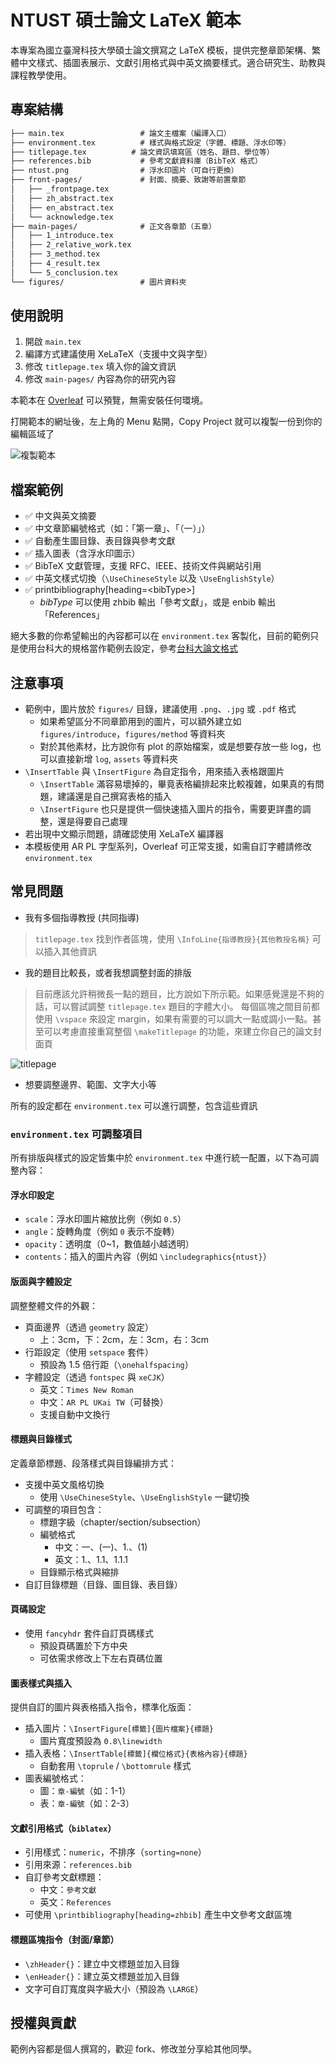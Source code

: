 # NTUST 碩士論文 LaTeX 範本

本專案為國立臺灣科技大學碩士論文撰寫之 LaTeX 模板，提供完整章節架構、繁體中文樣式、插圖表展示、文獻引用格式與中英文摘要樣式。適合研究生、助教與課程教學使用。

## 專案結構

```txt
├── main.tex                 # 論文主檔案（編譯入口）
├── environment.tex          # 樣式與格式設定（字體、標題、浮水印等）
├── titlepage.tex          # 論文資訊填寫區（姓名、題目、學位等）
├── references.bib           # 參考文獻資料庫（BibTeX 格式）
├── ntust.png                # 浮水印圖片（可自行更換）
├── front-pages/             # 封面、摘要、致謝等前置章節
│   ├── _frontpage.tex
│   ├── zh_abstract.tex
│   ├── en_abstract.tex
│   └── acknowledge.tex
├── main-pages/              # 正文各章節（五章）
│   ├── 1_introduce.tex
│   ├── 2_relative_work.tex
│   ├── 3_method.tex
│   ├── 4_result.tex
│   └── 5_conclusion.tex
└── figures/                 # 圖片資料夾
```

## 使用說明

1. 開啟 `main.tex`
2. 編譯方式建議使用 XeLaTeX（支援中文與字型）
3. 修改 `titlepage.tex` 填入你的論文資訊
4. 修改 `main-pages/` 內容為你的研究內容

本範本在 [Overleaf](https://www.overleaf.com/read/mbytjqbxmsws#d67b90) 可以預覽，無需安裝任何環境。

打開範本的網址後，左上角的 Menu 點開，Copy Project 就可以複製一份到你的編輯區域了

![複製範本](figures/overleaf.png)

## 檔案範例

- ✅ 中文與英文摘要
- ✅ 中文章節編號格式（如：「第⼀章」、「（一）」）
- ✅ 自動產生圖目錄、表目錄與參考文獻
- ✅ 插入圖表（含浮水印圖示）
- ✅ BibTeX 文獻管理，支援 RFC、IEEE、技術文件與網站引用
- ✅ 中英文樣式切換（`\UseChineseStyle` 以及 `\UseEnglishStyle`）
- ✅ printbibliography[heading=\<bibType>]
  - *bibType* 可以使用 zhbib 輸出「參考文獻」，或是 enbib 輸出「References」

絕大多數的你希望輸出的內容都可以在 `environment.tex` 客製化，目前的範例只是使用台科大的規格當作範例去設定，參考[台科大論文格式](https://etheses.lib.ntust.edu.tw/media/download/ed6370c8-7c81-11ee-b999-0242ac1f0806.pdf)

## 注意事項

- 範例中，圖片放於 `figures/` 目錄，建議使用 `.png`、`.jpg` 或 `.pdf` 格式
  - 如果希望區分不同章節用到的圖片，可以額外建立如 `figures/introduce`，`figures/method` 等資料夾
  - 對於其他素材，比方說你有 plot 的原始檔案，或是想要存放一些 log，也可以直接新增 `log`, `assets` 等資料夾
- `\InsertTable` 與 `\InsertFigure` 為自定指令，用來插入表格跟圖片
  - `\InsertTable` 滿容易壞掉的，畢竟表格編排起來比較複雜，如果真的有問題，建議還是自己撰寫表格的插入
  - `\InsertFigure` 也只是提供一個快速插入圖片的指令，需要更詳盡的調整，還是得要自己處理
- 若出現中文顯示問題，請確認使用 XeLaTeX 編譯器
- 本模板使用 AR PL 字型系列，Overleaf 可正常支援，如需自訂字體請修改 `environment.tex`

## 常見問題

- 我有多個指導教授 (共同指導)

> `titlepage.tex` 找到作者區塊，使用 `\InfoLine{指導教授}{其他教授名稱}` 可以插入其他資訊

- 我的題目比較長，或者我想調整封面的排版

> 目前應該允許稍微長一點的題目，比方說如下所示範。如果感覺還是不夠的話，可以嘗試調整 `titlepage.tex` 題目的字體大小。
> 每個區塊之間目前都使用 `\vspace` 來設定 margin，如果有需要的可以調大一點或調小一點。甚至可以考慮直接重寫整個 `\makeTitlepage` 的功能，來建立你自己的論文封面頁

![titlepage](figures/titlepage.png)

- 想要調整邊界、範圍、文字大小等

所有的設定都在 `environment.tex` 可以進行調整，包含這些資訊

### `environment.tex` 可調整項目

所有排版與樣式的設定皆集中於 `environment.tex` 中進行統一配置，以下為可調整內容：

#### 浮水印設定

- `scale`：浮水印圖片縮放比例（例如 `0.5`）
- `angle`：旋轉角度（例如 `0` 表示不旋轉）
- `opacity`：透明度（0~1，數值越小越透明）
- `contents`：插入的圖片內容（例如 `\includegraphics{ntust}`）

#### 版面與字體設定

調整整體文件的外觀：

- 頁面邊界（透過 `geometry` 設定）
  - 上：3cm，下：2cm，左：3cm，右：3cm
- 行距設定（使用 `setspace` 套件）
  - 預設為 1.5 倍行距（`\onehalfspacing`）
- 字體設定（透過 `fontspec` 與 `xeCJK`）
  - 英文：`Times New Roman`
  - 中文：`AR PL UKai TW`（可替換）
  - 支援自動中文換行

#### 標題與目錄樣式

定義章節標題、段落樣式與目錄編排方式：

- 支援中英文風格切換
  - 使用 `\UseChineseStyle`、`\UseEnglishStyle` 一鍵切換
- 可調整的項目包含：
  - 標題字級（chapter/section/subsection）
  - 編號格式
    - 中文：一、(一)、1.、(1)
    - 英文：1.、1.1、1.1.1
  - 目錄顯示格式與縮排
- 自訂目錄標題（目錄、圖目錄、表目錄）

#### 頁碼設定

- 使用 `fancyhdr` 套件自訂頁碼樣式
  - 預設頁碼置於下方中央
  - 可依需求修改上下左右頁碼位置

#### 圖表樣式與插入

提供自訂的圖片與表格插入指令，標準化版面：

- 插入圖片：`\InsertFigure[標籤]{圖片檔案}{標題}`
  - 圖片寬度預設為 `0.8\linewidth`
- 插入表格：`\InsertTable[標籤]{欄位格式}{表格內容}{標題}`
  - 自動套用 `\toprule` / `\bottomrule` 樣式
- 圖表編號格式：
  - 圖：`章-編號`（如：1-1）
  - 表：`章-編號`（如：2-3）

#### 文獻引用格式（`biblatex`）

- 引用樣式：`numeric`，不排序（`sorting=none`）
- 引用來源：`references.bib`
- 自訂參考文獻標題：
  - 中文：`參考文獻`
  - 英文：`References`
- 可使用 `\printbibliography[heading=zhbib]` 產生中文參考文獻區塊

#### 標題區塊指令（封面/章節）

- `\zhHeader{}`：建立中文標題並加入目錄
- `\enHeader{}`：建立英文標題並加入目錄
- 文字可自訂寬度與字級大小（預設為 `\LARGE`）

## 授權與貢獻

範例內容都是個人撰寫的，歡迎 fork、修改並分享給其他同學。
